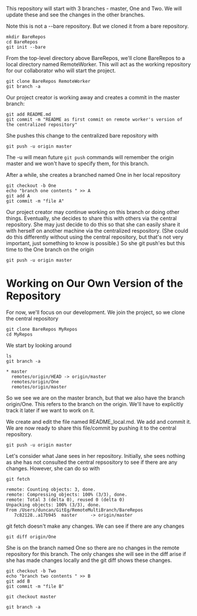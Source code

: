 This repository will start with 3 branches - master, One and Two.
We will update these and see the changes in the other branches.

Note this is not a --bare repository.
But we cloned it from a bare repository.

```
mkdir BareRepos
cd BareRepos
git init --bare
```

From the top-level directory above BareRepos,
we'll clone BareRepos to a local directory named
RemoteWorker. This will act as the working repository
for our collaborator who will start the project.
```
git clone BareRepos RemoteWorker
git branch -a
```

Our project creator is working away
and creates a commit in the master branch:
```
git add README.md 
git commit -m "README as first commit on remote worker's version of the centralized repository"
```
She pushes this change to the centralized bare repository with
```
git push -u origin master
```
The -u will mean future `git push` commands will remember the origin master
and we won't have to specify them, for this branch.


After a while, she creates a branched named One in her local repository
```{shell}
git checkout -b One
echo "branch one contents " >> A
git add A
git commit -m "file A"
```

Our project creator may continue working on this branch or doing other things.
Eventually, she decides to share this with others via the central repository.
She may just decide to do this so that she can easily share it with herself
on another machine via the centralized respository. (She could do this differently
without using the central repository, but that's not very important, just something
to know is possible.)
So she git push'es but this time to the One branch on the origin
```{shell}
git push -u origin master
```

# Working on Our Own Version of the Repository

For now, we'll focus on our development.
We join the project, so we clone the central repository
```
git clone BareRepos MyRepos
cd MyRepos
```

We start by looking around
```
ls
git branch -a
```
```
* master
  remotes/origin/HEAD -> origin/master
  remotes/origin/One
  remotes/origin/master
```
So we see we are on the master branch, but that we also have the
branch origin/One.
This refers to the branch on the origin. We'll have to explicitly track it later
if we want to work on it.


We create and edit the file named README_local.md.
We add and commit it.
We are now ready to share this file/commit by pushing it to the central repository.
```
git push -u origin master
```


Let's consider what Jane sees in her repository.
Initially, she sees nothing as she has not consulted
the central repsository to see if there are any changes.
However, she can do so with
```
git fetch
```
```
remote: Counting objects: 3, done.        
remote: Compressing objects: 100% (3/3), done.        
remote: Total 3 (delta 0), reused 0 (delta 0)        
Unpacking objects: 100% (3/3), done.
From /Users/duncan/GitEg/RemoteMultiBranch/BareRepos
   7c82128..a17b945  master     -> origin/master
```
git fetch doesn't make any changes.
We can see if there are any changes
```
git diff origin/One
```

She is on the branch named One 
so there are no changes in the remote repository for this branch.
The only changes she will see in the diff arise if she has made changes locally
and  the git diff shows these changes.





```{shell}
git checkout -b Two
echo "branch two contents " >> B
git add B
git commit -m "file B"
```

```
git checkout master
```
```
git branch -a
```

